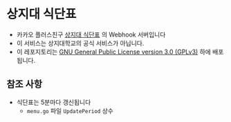 # 상지대 식단표

- 카카오 플러스친구 [상지대 식단표](http://pf.kakao.com/_xbkxdyT) 의 Webhook 서버입니다
- 이 서비스는 상지대학교의 공식 서비스가 아닙니다.
- 이 레포지토리는 [GNU General Public License version 3.0 (GPLv3)](LICENSE.txt) 하에 배포됩니다.

## 참조 사항

- 식단표는 5분마다 갱신됩니다
    - `menu.go` 파일 `UpdatePeriod` 상수